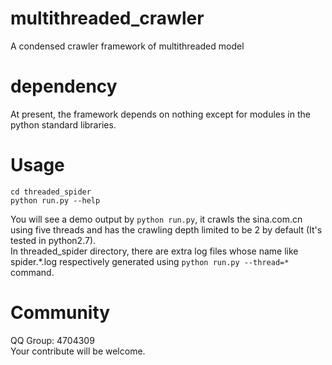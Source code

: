 multithreaded_crawler
=====================

A condensed crawler framework of multithreaded model


dependency
=====================
At present, the framework depends on nothing except for modules in the python standard libraries.


Usage
=====================
`cd threaded_spider`  
`python run.py --help`  

You will see a demo output by `python run.py`, it crawls the sina.com.cn using five threads 
and has the crawling depth limited to be 2 by default (It's tested in python2.7).    
In threaded_spider directory, there are extra log files whose name like spider.*.log respectively 
generated using `python run.py --thread=*` command.  


Community
======================
QQ Group: 4704309  
Your contribute will be welcome.  
